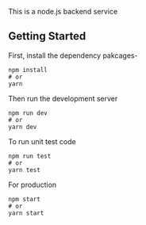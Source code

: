 This is a node.js backend service

## Getting Started
First, install the dependency pakcages-
```
npm install
# or
yarn
```
Then run the development server
```
npm run dev
# or
yarn dev
```
To run unit test code
```
npm run test
# or
yarn test
```

For production 
```
npm start
# or
yarn start
```
